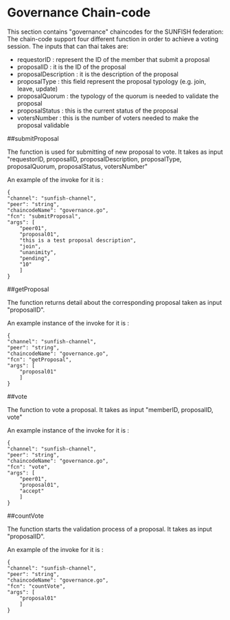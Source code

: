 # Governance Chain-code

This section contains "governance" chaincodes for the SUNFISH federation:
The chain-code support four different function in order to achieve a voting session. The inputs that can thai takes are: 

- requestorID : represent the ID of the member that submit a proposal
- proposalID : it is the ID of the proposal
- proposalDescription : it is the description of the proposal
- proposalType : this field represent the proposal typology (e.g. join, leave, update)
- proposalQuorum : the typology of the quorum is needed to validate the proposal
- proposalStatus : this is the current status of the proposal 
- votersNumber : this is the number of voters needed to make the proposal validable


##submitProposal

The function is used for submitting of new proposal to vote. It takes as input "requestorID, proposalID, proposalDescription, proposalType, proposalQuorum, proposalStatus, votersNumber"

An example of the invoke for it is :

    {
    "channel": "sunfish-channel",
    "peer": "string",
    "chaincodeName": "governance.go",
    "fcn": "submitProposal",
    "args": [
        "peer01",
        "proposal01",
        "this is a test proposal description",
        "join",
        "unanimity",
        "pending",
        "10"
        ]
    } 

##getProposal

The function returns detail about the corresponding proposal taken as input "proposalID".

An example instance of the invoke for it is :

    {
    "channel": "sunfish-channel",
    "peer": "string",
    "chaincodeName": "governance.go",
    "fcn": "getProposal",
    "args": [
        "proposal01"
        ]
    } 

##vote

The function to vote a proposal. It takes as input "memberID, proposalID, vote"

An example instance of the invoke for it is :

    {
    "channel": "sunfish-channel",
    "peer": "string",
    "chaincodeName": "governance.go",
    "fcn": "vote",
    "args": [
        "peer01",
        "proposal01",
        "accept"
        ]
    } 

##countVote

The function starts the validation process of a proposal. It takes as input "proposalID".

An example of the invoke for it is :

    {
    "channel": "sunfish-channel",
    "peer": "string",
    "chaincodeName": "governance.go",
    "fcn": "countVote",
    "args": [
        "proposal01"
        ]
    } 


